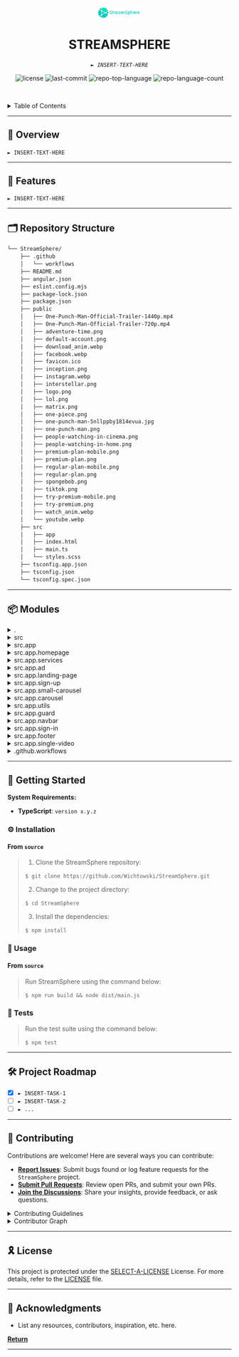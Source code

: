 <p align="center">
  <img src="public/logo.png" width="100" alt="project-logo">
</p>
<p align="center">
    <h1 align="center">STREAMSPHERE</h1>
</p>
<p align="center">
    <em><code>► INSERT-TEXT-HERE</code></em>
</p>
<p align="center">
	<img src="https://img.shields.io/github/license/Wichtowski/StreamSphere.git?style=default&logo=opensourceinitiative&logoColor=white&color=09e3b8" alt="license">
	<img src="https://img.shields.io/github/last-commit/Wichtowski/StreamSphere.git?style=default&logo=git&logoColor=white&color=09e3b8" alt="last-commit">
	<img src="https://img.shields.io/github/languages/top/Wichtowski/StreamSphere.git?style=default&color=09e3b8" alt="repo-top-language">
	<img src="https://img.shields.io/github/languages/count/Wichtowski/StreamSphere.git?style=default&color=09e3b8" alt="repo-language-count">
<p>
<p align="center">
	<!-- default option, no dependency badges. -->
</p>

<br><!-- TABLE OF CONTENTS -->
<details>
  <summary>Table of Contents</summary><br>

- [📍 Overview](#-overview)
- [🧩 Features](#-features)
- [🗂️ Repository Structure](#️-repository-structure)
- [📦 Modules](#-modules)
- [🚀 Getting Started](#-getting-started)
  - [⚙️ Installation](#️-installation)
  - [🤖 Usage](#-usage)
  - [🧪 Tests](#-tests)
- [🛠 Project Roadmap](#-project-roadmap)
- [🤝 Contributing](#-contributing)
- [🎗 License](#-license)
- [🔗 Acknowledgments](#-acknowledgments)
</details>
<hr>

## 📍 Overview

<code>► INSERT-TEXT-HERE</code>

---

## 🧩 Features

<code>► INSERT-TEXT-HERE</code>

---

## 🗂️ Repository Structure

```sh
└── StreamSphere/
    ├── .github
    │   └── workflows
    ├── README.md
    ├── angular.json
    ├── eslint.config.mjs
    ├── package-lock.json
    ├── package.json
    ├── public
    │   ├── One-Punch-Man-Official-Trailer-1440p.mp4
    │   ├── One-Punch-Man-Official-Trailer-720p.mp4
    │   ├── adventure-time.png
    │   ├── default-account.png
    │   ├── download_anim.webp
    │   ├── facebook.webp
    │   ├── favicon.ico
    │   ├── inception.png
    │   ├── instagram.webp
    │   ├── interstellar.png
    │   ├── logo.png
    │   ├── lol.png
    │   ├── matrix.png
    │   ├── one-piece.png
    │   ├── one-punch-man-5nllppby1814evua.jpg
    │   ├── one-punch-man.png
    │   ├── people-watching-in-cinema.png
    │   ├── people-watching-in-home.png
    │   ├── premium-plan-mobile.png
    │   ├── premium-plan.png
    │   ├── regular-plan-mobile.png
    │   ├── regular-plan.png
    │   ├── spongebob.png
    │   ├── tiktok.png
    │   ├── try-premium-mobile.png
    │   ├── try-premium.png
    │   ├── watch_anim.webp
    │   └── youtube.webp
    ├── src
    │   ├── app
    │   ├── index.html
    │   ├── main.ts
    │   └── styles.scss
    ├── tsconfig.app.json
    ├── tsconfig.json
    └── tsconfig.spec.json
```

---

## 📦 Modules

<details closed><summary>.</summary>

| File                                                                                                | Summary                         |
| ---                                                                                                 | ---                             |
| [package-lock.json](https://github.com/Wichtowski/StreamSphere.git/blob/master/package-lock.json)   | <code>► INSERT-TEXT-HERE</code> |
| [package.json](https://github.com/Wichtowski/StreamSphere.git/blob/master/package.json)             | <code>► INSERT-TEXT-HERE</code> |
| [tsconfig.spec.json](https://github.com/Wichtowski/StreamSphere.git/blob/master/tsconfig.spec.json) | <code>► INSERT-TEXT-HERE</code> |
| [tsconfig.json](https://github.com/Wichtowski/StreamSphere.git/blob/master/tsconfig.json)           | <code>► INSERT-TEXT-HERE</code> |
| [angular.json](https://github.com/Wichtowski/StreamSphere.git/blob/master/angular.json)             | <code>► INSERT-TEXT-HERE</code> |
| [tsconfig.app.json](https://github.com/Wichtowski/StreamSphere.git/blob/master/tsconfig.app.json)   | <code>► INSERT-TEXT-HERE</code> |
| [eslint.config.mjs](https://github.com/Wichtowski/StreamSphere.git/blob/master/eslint.config.mjs)   | <code>► INSERT-TEXT-HERE</code> |

</details>

<details closed><summary>src</summary>

| File                                                                                      | Summary                         |
| ---                                                                                       | ---                             |
| [index.html](https://github.com/Wichtowski/StreamSphere.git/blob/master/src/index.html)   | <code>► INSERT-TEXT-HERE</code> |
| [main.ts](https://github.com/Wichtowski/StreamSphere.git/blob/master/src/main.ts)         | <code>► INSERT-TEXT-HERE</code> |
| [styles.scss](https://github.com/Wichtowski/StreamSphere.git/blob/master/src/styles.scss) | <code>► INSERT-TEXT-HERE</code> |

</details>

<details closed><summary>src.app</summary>

| File                                                                                                              | Summary                         |
| ---                                                                                                               | ---                             |
| [app.component.scss](https://github.com/Wichtowski/StreamSphere.git/blob/master/src/app/app.component.scss)       | <code>► INSERT-TEXT-HERE</code> |
| [app.component.spec.ts](https://github.com/Wichtowski/StreamSphere.git/blob/master/src/app/app.component.spec.ts) | <code>► INSERT-TEXT-HERE</code> |
| [app.component.ts](https://github.com/Wichtowski/StreamSphere.git/blob/master/src/app/app.component.ts)           | <code>► INSERT-TEXT-HERE</code> |
| [app.component.html](https://github.com/Wichtowski/StreamSphere.git/blob/master/src/app/app.component.html)       | <code>► INSERT-TEXT-HERE</code> |
| [app.module.ts](https://github.com/Wichtowski/StreamSphere.git/blob/master/src/app/app.module.ts)                 | <code>► INSERT-TEXT-HERE</code> |
| [app.config.ts](https://github.com/Wichtowski/StreamSphere.git/blob/master/src/app/app.config.ts)                 | <code>► INSERT-TEXT-HERE</code> |
| [app.routes.ts](https://github.com/Wichtowski/StreamSphere.git/blob/master/src/app/app.routes.ts)                 | <code>► INSERT-TEXT-HERE</code> |
| [variables.scss](https://github.com/Wichtowski/StreamSphere.git/blob/master/src/app/variables.scss)               | <code>► INSERT-TEXT-HERE</code> |
| [mixins.scss](https://github.com/Wichtowski/StreamSphere.git/blob/master/src/app/mixins.scss)                     | <code>► INSERT-TEXT-HERE</code> |

</details>

<details closed><summary>src.app.homepage</summary>

| File                                                                                                                                 | Summary                         |
| ---                                                                                                                                  | ---                             |
| [homepage.component.ts](https://github.com/Wichtowski/StreamSphere.git/blob/master/src/app/homepage/homepage.component.ts)           | <code>► INSERT-TEXT-HERE</code> |
| [homepage.component.html](https://github.com/Wichtowski/StreamSphere.git/blob/master/src/app/homepage/homepage.component.html)       | <code>► INSERT-TEXT-HERE</code> |
| [homepage.component.scss](https://github.com/Wichtowski/StreamSphere.git/blob/master/src/app/homepage/homepage.component.scss)       | <code>► INSERT-TEXT-HERE</code> |
| [homepage.component.spec.ts](https://github.com/Wichtowski/StreamSphere.git/blob/master/src/app/homepage/homepage.component.spec.ts) | <code>► INSERT-TEXT-HERE</code> |

</details>

<details closed><summary>src.app.services</summary>

| File                                                                                                                                   | Summary                         |
| ---                                                                                                                                    | ---                             |
| [local-storage.service.ts](https://github.com/Wichtowski/StreamSphere.git/blob/master/src/app/services/local-storage.service.ts)       | <code>► INSERT-TEXT-HERE</code> |
| [password-hashing.service.ts](https://github.com/Wichtowski/StreamSphere.git/blob/master/src/app/services/password-hashing.service.ts) | <code>► INSERT-TEXT-HERE</code> |
| [auth.service.ts](https://github.com/Wichtowski/StreamSphere.git/blob/master/src/app/services/auth.service.ts)                         | <code>► INSERT-TEXT-HERE</code> |
| [session.service.ts](https://github.com/Wichtowski/StreamSphere.git/blob/master/src/app/services/session.service.ts)                   | <code>► INSERT-TEXT-HERE</code> |

</details>

<details closed><summary>src.app.ad</summary>

| File                                                                                                               | Summary                         |
| ---                                                                                                                | ---                             |
| [ad.component.ts](https://github.com/Wichtowski/StreamSphere.git/blob/master/src/app/ad/ad.component.ts)           | <code>► INSERT-TEXT-HERE</code> |
| [ad.component.scss](https://github.com/Wichtowski/StreamSphere.git/blob/master/src/app/ad/ad.component.scss)       | <code>► INSERT-TEXT-HERE</code> |
| [ad.component.html](https://github.com/Wichtowski/StreamSphere.git/blob/master/src/app/ad/ad.component.html)       | <code>► INSERT-TEXT-HERE</code> |
| [ad.component.spec.ts](https://github.com/Wichtowski/StreamSphere.git/blob/master/src/app/ad/ad.component.spec.ts) | <code>► INSERT-TEXT-HERE</code> |

</details>

<details closed><summary>src.app.landing-page</summary>

| File                                                                                                                                             | Summary                         |
| ---                                                                                                                                              | ---                             |
| [landing-page.component.ts](https://github.com/Wichtowski/StreamSphere.git/blob/master/src/app/landing-page/landing-page.component.ts)           | <code>► INSERT-TEXT-HERE</code> |
| [landing-page.component.html](https://github.com/Wichtowski/StreamSphere.git/blob/master/src/app/landing-page/landing-page.component.html)       | <code>► INSERT-TEXT-HERE</code> |
| [landing-page.component.spec.ts](https://github.com/Wichtowski/StreamSphere.git/blob/master/src/app/landing-page/landing-page.component.spec.ts) | <code>► INSERT-TEXT-HERE</code> |
| [landing-page.component.scss](https://github.com/Wichtowski/StreamSphere.git/blob/master/src/app/landing-page/landing-page.component.scss)       | <code>► INSERT-TEXT-HERE</code> |

</details>

<details closed><summary>src.app.sign-up</summary>

| File                                                                                                                              | Summary                         |
| ---                                                                                                                               | ---                             |
| [sign-up.component.ts](https://github.com/Wichtowski/StreamSphere.git/blob/master/src/app/sign-up/sign-up.component.ts)           | <code>► INSERT-TEXT-HERE</code> |
| [sign-up.component.html](https://github.com/Wichtowski/StreamSphere.git/blob/master/src/app/sign-up/sign-up.component.html)       | <code>► INSERT-TEXT-HERE</code> |
| [sign-up.component.spec.ts](https://github.com/Wichtowski/StreamSphere.git/blob/master/src/app/sign-up/sign-up.component.spec.ts) | <code>► INSERT-TEXT-HERE</code> |
| [sign-up.component.scss](https://github.com/Wichtowski/StreamSphere.git/blob/master/src/app/sign-up/sign-up.component.scss)       | <code>► INSERT-TEXT-HERE</code> |

</details>

<details closed><summary>src.app.small-carousel</summary>

| File                                                                                                                                                   | Summary                         |
| ---                                                                                                                                                    | ---                             |
| [small-carousel.component.scss](https://github.com/Wichtowski/StreamSphere.git/blob/master/src/app/small-carousel/small-carousel.component.scss)       | <code>► INSERT-TEXT-HERE</code> |
| [small-carousel.component.html](https://github.com/Wichtowski/StreamSphere.git/blob/master/src/app/small-carousel/small-carousel.component.html)       | <code>► INSERT-TEXT-HERE</code> |
| [small-carousel.component.ts](https://github.com/Wichtowski/StreamSphere.git/blob/master/src/app/small-carousel/small-carousel.component.ts)           | <code>► INSERT-TEXT-HERE</code> |
| [small-carousel.component.spec.ts](https://github.com/Wichtowski/StreamSphere.git/blob/master/src/app/small-carousel/small-carousel.component.spec.ts) | <code>► INSERT-TEXT-HERE</code> |

</details>

<details closed><summary>src.app.carousel</summary>

| File                                                                                                                                 | Summary                         |
| ---                                                                                                                                  | ---                             |
| [carousel.component.html](https://github.com/Wichtowski/StreamSphere.git/blob/master/src/app/carousel/carousel.component.html)       | <code>► INSERT-TEXT-HERE</code> |
| [carousel.component.ts](https://github.com/Wichtowski/StreamSphere.git/blob/master/src/app/carousel/carousel.component.ts)           | <code>► INSERT-TEXT-HERE</code> |
| [carousel.component.scss](https://github.com/Wichtowski/StreamSphere.git/blob/master/src/app/carousel/carousel.component.scss)       | <code>► INSERT-TEXT-HERE</code> |
| [carousel.component.spec.ts](https://github.com/Wichtowski/StreamSphere.git/blob/master/src/app/carousel/carousel.component.spec.ts) | <code>► INSERT-TEXT-HERE</code> |

</details>

<details closed><summary>src.app.utils</summary>

| File                                                                                                            | Summary                         |
| ---                                                                                                             | ---                             |
| [interface.user.ts](https://github.com/Wichtowski/StreamSphere.git/blob/master/src/app/utils/interface.user.ts) | <code>► INSERT-TEXT-HERE</code> |

</details>

<details closed><summary>src.app.guard</summary>

| File                                                                                                    | Summary                         |
| ---                                                                                                     | ---                             |
| [auth.guard.ts](https://github.com/Wichtowski/StreamSphere.git/blob/master/src/app/guard/auth.guard.ts) | <code>► INSERT-TEXT-HERE</code> |

</details>

<details closed><summary>src.app.navbar</summary>

| File                                                                                                                           | Summary                         |
| ---                                                                                                                            | ---                             |
| [navbar.component.spec.ts](https://github.com/Wichtowski/StreamSphere.git/blob/master/src/app/navbar/navbar.component.spec.ts) | <code>► INSERT-TEXT-HERE</code> |
| [navbar.component.scss](https://github.com/Wichtowski/StreamSphere.git/blob/master/src/app/navbar/navbar.component.scss)       | <code>► INSERT-TEXT-HERE</code> |
| [navbar.component.ts](https://github.com/Wichtowski/StreamSphere.git/blob/master/src/app/navbar/navbar.component.ts)           | <code>► INSERT-TEXT-HERE</code> |
| [navbar.component.html](https://github.com/Wichtowski/StreamSphere.git/blob/master/src/app/navbar/navbar.component.html)       | <code>► INSERT-TEXT-HERE</code> |

</details>

<details closed><summary>src.app.sign-in</summary>

| File                                                                                                                              | Summary                         |
| ---                                                                                                                               | ---                             |
| [sign-in.component.ts](https://github.com/Wichtowski/StreamSphere.git/blob/master/src/app/sign-in/sign-in.component.ts)           | <code>► INSERT-TEXT-HERE</code> |
| [sign-in.component.spec.ts](https://github.com/Wichtowski/StreamSphere.git/blob/master/src/app/sign-in/sign-in.component.spec.ts) | <code>► INSERT-TEXT-HERE</code> |
| [sign-in.component.html](https://github.com/Wichtowski/StreamSphere.git/blob/master/src/app/sign-in/sign-in.component.html)       | <code>► INSERT-TEXT-HERE</code> |
| [sign-in.component.scss](https://github.com/Wichtowski/StreamSphere.git/blob/master/src/app/sign-in/sign-in.component.scss)       | <code>► INSERT-TEXT-HERE</code> |

</details>

<details closed><summary>src.app.footer</summary>

| File                                                                                                                           | Summary                         |
| ---                                                                                                                            | ---                             |
| [footer.component.spec.ts](https://github.com/Wichtowski/StreamSphere.git/blob/master/src/app/footer/footer.component.spec.ts) | <code>► INSERT-TEXT-HERE</code> |
| [footer.component.scss](https://github.com/Wichtowski/StreamSphere.git/blob/master/src/app/footer/footer.component.scss)       | <code>► INSERT-TEXT-HERE</code> |
| [footer.component.ts](https://github.com/Wichtowski/StreamSphere.git/blob/master/src/app/footer/footer.component.ts)           | <code>► INSERT-TEXT-HERE</code> |
| [footer.component.html](https://github.com/Wichtowski/StreamSphere.git/blob/master/src/app/footer/footer.component.html)       | <code>► INSERT-TEXT-HERE</code> |

</details>

<details closed><summary>src.app.single-video</summary>

| File                                                                                                                                             | Summary                         |
| ---                                                                                                                                              | ---                             |
| [single-video.component.html](https://github.com/Wichtowski/StreamSphere.git/blob/master/src/app/single-video/single-video.component.html)       | <code>► INSERT-TEXT-HERE</code> |
| [single-video.component.ts](https://github.com/Wichtowski/StreamSphere.git/blob/master/src/app/single-video/single-video.component.ts)           | <code>► INSERT-TEXT-HERE</code> |
| [single-video.component.scss](https://github.com/Wichtowski/StreamSphere.git/blob/master/src/app/single-video/single-video.component.scss)       | <code>► INSERT-TEXT-HERE</code> |
| [single-video.component.spec.ts](https://github.com/Wichtowski/StreamSphere.git/blob/master/src/app/single-video/single-video.component.spec.ts) | <code>► INSERT-TEXT-HERE</code> |

</details>

<details closed><summary>.github.workflows</summary>

| File                                                                                              | Summary                         |
| ---                                                                                               | ---                             |
| [main.yml](https://github.com/Wichtowski/StreamSphere.git/blob/master/.github/workflows/main.yml) | <code>► INSERT-TEXT-HERE</code> |

</details>

---

## 🚀 Getting Started

**System Requirements:**

* **TypeScript**: `version x.y.z`

### ⚙️ Installation

<h4>From <code>source</code></h4>

> 1. Clone the StreamSphere repository:
>
> ```console
> $ git clone https://github.com/Wichtowski/StreamSphere.git
> ```
>
> 2. Change to the project directory:
> ```console
> $ cd StreamSphere
> ```
>
> 3. Install the dependencies:
> ```console
> $ npm install
> ```

### 🤖 Usage

<h4>From <code>source</code></h4>

> Run StreamSphere using the command below:
> ```console
> $ npm run build && node dist/main.js
> ```

### 🧪 Tests

> Run the test suite using the command below:
> ```console
> $ npm test
> ```

---

## 🛠 Project Roadmap

- [X] `► INSERT-TASK-1`
- [ ] `► INSERT-TASK-2`
- [ ] `► ...`

---

## 🤝 Contributing

Contributions are welcome! Here are several ways you can contribute:

- **[Report Issues](https://github.com/Wichtowski/StreamSphere.git/issues)**: Submit bugs found or log feature requests for the `StreamSphere` project.
- **[Submit Pull Requests](https://github.com/Wichtowski/StreamSphere.git/blob/main/CONTRIBUTING.md)**: Review open PRs, and submit your own PRs.
- **[Join the Discussions](https://github.com/Wichtowski/StreamSphere.git/discussions)**: Share your insights, provide feedback, or ask questions.

<details closed>
<summary>Contributing Guidelines</summary>

1. **Fork the Repository**: Start by forking the project repository to your github account.
2. **Clone Locally**: Clone the forked repository to your local machine using a git client.
   ```sh
   git clone https://github.com/Wichtowski/StreamSphere.git
   ```
3. **Create a New Branch**: Always work on a new branch, giving it a descriptive name.
   ```sh
   git checkout -b new-feature-x
   ```
4. **Make Your Changes**: Develop and test your changes locally.
5. **Commit Your Changes**: Commit with a clear message describing your updates.
   ```sh
   git commit -m 'Implemented new feature x.'
   ```
6. **Push to github**: Push the changes to your forked repository.
   ```sh
   git push origin new-feature-x
   ```
7. **Submit a Pull Request**: Create a PR against the original project repository. Clearly describe the changes and their motivations.
8. **Review**: Once your PR is reviewed and approved, it will be merged into the main branch. Congratulations on your contribution!
</details>

<details closed>
<summary>Contributor Graph</summary>
<br>
<p align="center">
   <a href="https://github.com{/Wichtowski/StreamSphere.git/}graphs/contributors">
      <img src="https://contrib.rocks/image?repo=Wichtowski/StreamSphere.git">
   </a>
</p>
</details>

---

## 🎗 License

This project is protected under the [SELECT-A-LICENSE](https://choosealicense.com/licenses) License. For more details, refer to the [LICENSE](https://choosealicense.com/licenses/) file.

---

## 🔗 Acknowledgments

- List any resources, contributors, inspiration, etc. here.

[**Return**](#-overview)

---
